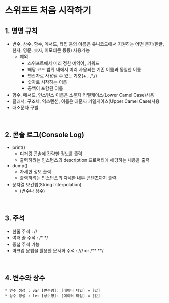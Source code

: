 # 스위프트 처음 시작하기

## 1. 명명 규칙

* 변수, 상수, 함수, 메서드, 타입 등의 이름은 유니코드에서 지원하는 어떤 문자(한글, 한자, 영문, 숫자, 이모티콘 등등) 사용가능 
  * 예외
    * 스위프트에서 미리 정한 예약어, 키워드
    * 해당 코드 범위 내에서 미리 사용되는 기존 이름과 동일한 이름
    * 연산자로 사용될 수 있는 기호(+,-,*,/)
    * 숫자로 시작하는 이름
    * 공백이 포함된 이름
* 함수, 메서드, 인스턴스 이름은 소문자 카멜케이스(Lower Camel Case)사용
* 클래서, 구조체, 익스텐션, 이름은 대문자 카멜케이스(Upper Camel Case)사용
* 대소문자 구별
  
</br>

## 2. 콘솔 로그(Console Log)

* print()
  * 디거깅 콘솔에 간략한 정보를 출력
  * 출력하려는 인스턴스의 description 프로퍼티에 해당하는 내용을 출력
* dump()
  * 자세한 정보 출력
  * 출력하려는 인스턴스의 자세한 내부 콘텐츠까지 출력
* 문자열 보간법(String Interpolation)
  * \(변수나 상수)

</br>

## 3. 주석
* 한줄 주석 : //
* 여러 줄 주석 : /* */
* 중첩 주석 가능
* 마크업 문법을 활용한 문서화 주석 : /// or /** **/
  
</br>

## 4. 변수와 상수
    * 변수 생성 : var [변수명]: [데이터 타입] = [값]
    * 상수 생성 : let [상수명]: [데이터 타입] = [값]